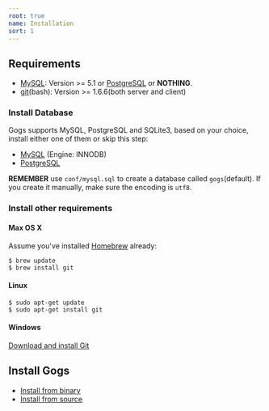 ```yaml
---
root: true
name: Installation
sort: 1
---
```


## Requirements

- [MySQL](http://dev.mysql.com): Version >= 5.1 or [PostgreSQL](http://www.postgresql.org/) or **NOTHING**.
- [git](http://git-scm.com/)(bash): Version >= 1.6.6(both server and client)

### Install Database

Gogs supports MySQL, PostgreSQL and SQLite3, based on your choice, install either one of them or skip this step:

- [MySQL](http://dev.mysql.com/downloads/mysql/) (Engine: INNODB)
- [PostgreSQL](http://www.postgresql.org/download/)

**REMEMBER** use `conf/mysql.sql` to create a database called `gogs`(default). If you create it manually, make sure the encoding is `utf8`.
 
### Install other requirements
#### Max OS X

Assume you've installed [Homebrew](http://brew.sh/) already:

```
$ brew update
$ brew install git
```

#### Linux

```
$ sudo apt-get update
$ sudo apt-get install git
```

#### Windows

[Download and install Git](http://git-scm.com/downloads)

## Install Gogs

- [Install from binary](install_from_binary.md)
- [Install from source](install_from_source.md)